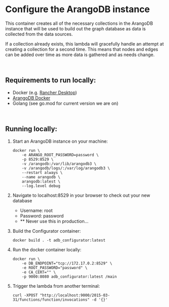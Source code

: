 # Configure the ArangoDB instance

This container creates all of the necessary collections in the ArangoDB instance that will be used to build out 
the graph database as data is collected from the data sources.

If a collection already exists, this lambda will gracefully handle an attempt at creating a collection for a second time. 
This means that nodes and edges can be added over time as more data is gathered and as needs change.

<br />

## Requirements to run locally:

- Docker (e.g. [Rancher Desktop](https://rancherdesktop.io/))
- [ArangoDB Docker](https://hub.docker.com/_/arangodb )
- Golang (see go.mod for current version we are on)

<br />

## Running locally:

1. Start an ArangoDB instance on your machine: <br />
    ```
    docker run \
        -e ARANGO_ROOT_PASSWORD=password \
        -p 8529:8529 \
        -v /arangodb:/var/lib/arangodb3 \
        -v /arangodb/logs/:/var/log/arangodb3 \
        --restart always \
        --name arangodb \
        arangodb:latest \
        --log.level debug
    ```

1. Navigate to localhost:8529 in your browser to check out your new database
    - Username: root
    - Password: password
    - ** Never use this in production...

1. Build the Configurator container: <br />
    ```
    docker build . -t adb_configurator:latest
    ```


1. Run the docker container locally: <br />
    ```
    docker run \
        -e DB_ENDPOINT="tcp://172.17.0.2:8529" \
        -e ROOT_PASSWORD="password" \
        -e CA_CERT="" \
        -p 9000:8080 adb_configurator:latest /main
    ```


1. Trigger the lambda from another terminal: <br />
    ```
    curl -XPOST "http://localhost:9000/2015-03-31/functions/function/invocations" -d '{}'
    ```
